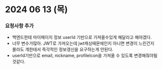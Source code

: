 # 2024 06 13 (목)
### 요청사항 추가
- 백엔드한테 마이페이지 정보 userId 기반으로 가져올수있게 해달라고 해야겠다.
- 너무 변수가많아. JWT로 가져오는데 jwt캐싱때문에인지 아니면 변경이 느린건지 몰라도 걔한테서 즉각적인 정보갱신을 요구하는게 안된다.
- userId기반으로 email, nickname, profileIcon을 가져올 수 있도록 변경해줘야될것같다. 
